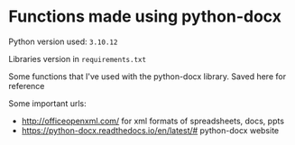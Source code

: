 # Functions made using python-docx

Python version used: `3.10.12`

Libraries version in `requirements.txt`

Some functions that I've used with the python-docx library. Saved here for reference

Some important urls:
- http://officeopenxml.com/ for xml formats of spreadsheets, docs, ppts
- https://python-docx.readthedocs.io/en/latest/# python-docx website